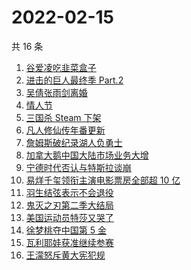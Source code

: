 # 2022-02-15

共 16 条

<!-- BEGIN ZHIHUSEARCH -->
<!-- 最后更新时间 Tue Feb 15 2022 02:10:09 GMT+0800 (China Standard Time) -->
1. [谷爱凌吃韭菜盒子](https://www.zhihu.com/search?q=谷爱凌)
1. [进击的巨人最终季 Part.2](https://www.zhihu.com/search?q=进击的巨人)
1. [吴倩张雨剑离婚](https://www.zhihu.com/search?q=吴倩张雨剑离婚)
1. [情人节](https://www.zhihu.com/search?q=情人节)
1. [三国杀 Steam 下架](https://www.zhihu.com/search?q=三国杀)
1. [凡人修仙传年番更新](https://www.zhihu.com/search?q=凡人修仙传)
1. [詹姆斯破纪录湖人负勇士](https://www.zhihu.com/search?q=湖人)
1. [加拿大鹅中国大陆市场业务大增](https://www.zhihu.com/search?q=加拿大鹅)
1. [宁德时代否认与特斯拉谈崩](https://www.zhihu.com/search?q=宁德时代)
1. [易烊千玺领衔主演电影票房全部超 10 亿](https://www.zhihu.com/search?q=易烊千玺)
1. [羽生结弦表示不会退役](https://www.zhihu.com/search?q=羽生结弦)
1. [鬼灭之刃第二季大结局](https://www.zhihu.com/search?q=鬼灭之刃)
1. [美国运动员特莎又哭了](https://www.zhihu.com/search?q=美国运动员特莎)
1. [徐梦桃夺中国第 5 金](https://www.zhihu.com/search?q=徐梦桃)
1. [瓦利耶娃获准继续参赛](https://www.zhihu.com/search?q=瓦利耶娃)
1. [王濛怒斥黄大宪犯规](https://www.zhihu.com/search?q=王濛怒斥黄大宪)
<!-- END ZHIHUSEARCH -->
